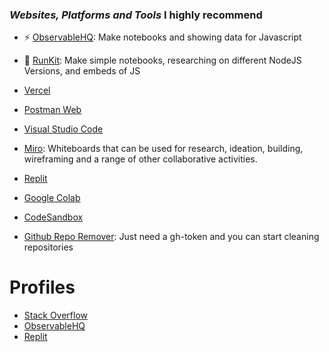 ### *Websites, Platforms and Tools* I highly recommend


- ⚡ [ObservableHQ](https://observablehq.com/):
 Make notebooks and showing data for Javascript

- 🌱 [RunKit](https://runkit.com/): Make simple notebooks, researching on different NodeJS Versions, and embeds of JS

- [Vercel](https://vercel.com/)
- [Postman Web](https://web.postman.co)
- [Visual Studio Code](https://code.visualstudio.com/)
- [Miro](https://miro.com/app/dashboard/): Whiteboards that can be used for research, ideation, building, wireframing and a range of other collaborative activities.
- [Replit](https://replit.com/) 
- [Google Colab](https://colab.research.google.com/)
- [CodeSandbox](https://codesandbox.io//) 

- [Github Repo Remover](https://reporemover.xyz/): Just need a gh-token and you can start cleaning repositories

# Profiles

- [Stack Overflow](https://stackoverflow.com/users/13493399/rbatty19)
- [ObservableHQ](https://observablehq.com/@robertbatty)
- [Replit](https://replit.com/@rbatty19)


<!--
**rbatty19/rbatty19** is a ✨ _special_ ✨ repository because its `README.md` (this file) appears on your GitHub profile.

Here are some ideas to get you started:

- 🔭 I’m currently working on ...
- 🌱 I’m currently learning ...
- 👯 I’m looking to collaborate on ...
- 🤔 I’m looking for help with ...
- 💬 Ask me about ...
- 📫 How to reach me: ...
- 😄 Pronouns: ...
- ⚡ Fun fact: ...
-->
